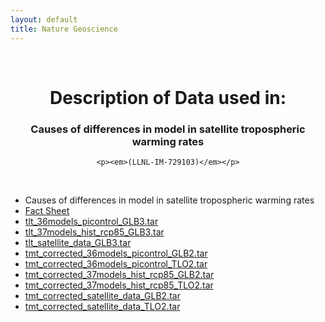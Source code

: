 ```yaml
---
layout: default
title: Nature Geoscience
---
```


<br>

<center>
    <p>
        <h1>Description of Data used in:</h1>
        <h3>Causes of differences in model in satellite tropospheric warming rates</h3>
    </p>

    <p><em>(LLNL-IM-729103)</em></p>

</center>
<br>

* Causes of differences in model in satellite tropospheric warming rates
* [Fact Sheet](NG_Fact_sheet_v3.pdf)
* [tlt_36models_picontrol_GLB3.tar](tlt_36models_picontrol_GLB3.tar)
* [tlt_37models_hist_rcp85_GLB3.tar](tlt_37models_hist_rcp85_GLB3.tar)
* [tlt_satellite_data_GLB3.tar](tlt_satellite_data_GLB3.tar)
* [tmt_corrected_36models_picontrol_GLB2.tar](tmt_corrected_36models_picontrol_GLB2.tar)
* [tmt_corrected_36models_picontrol_TLO2.tar](tmt_corrected_36models_picontrol_TLO2.tar)
* [tmt_corrected_37models_hist_rcp85_GLB2.tar](tmt_corrected_37models_hist_rcp85_GLB2.tar)
* [tmt_corrected_37models_hist_rcp85_TLO2.tar](tmt_corrected_37models_hist_rcp85_TLO2.tar)
* [tmt_corrected_satellite_data_GLB2.tar](tmt_corrected_satellite_data_GLB2.tar)
* [tmt_corrected_satellite_data_TLO2.tar](tmt_corrected_satellite_data_TLO2.tar)
